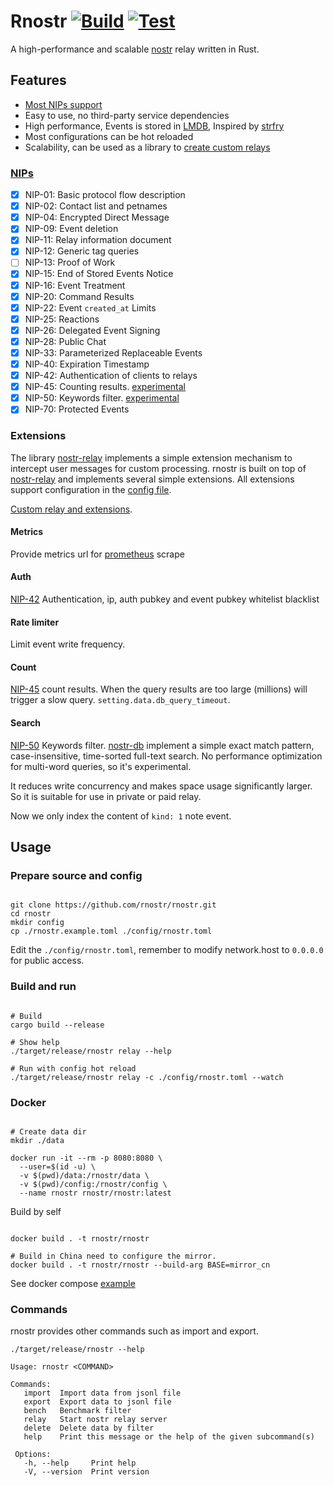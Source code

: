 # Rnostr [![Build](https://github.com/gnostr-org/gnostr/actions/workflows/build.yml/badge.svg)](https://github.com/RandyMcMillan/gnostr/actions/workflows/matrix.yml) [![Test](https://github.com/gnostr-org/rnostr/actions/workflows/test.yml/badge.svg)](https://github.com/gnostr-org/gnostr/actions/workflows/test.yml)


A high-performance and scalable [nostr](https://github.com/nostr-protocol/nostr) relay written in Rust.

## Features

- [Most NIPs support](#nips)
- Easy to use, no third-party service dependencies
- High performance, Events is stored in [LMDB](https://github.com/LMDB/lmdb), Inspired by [strfry](https://github.com/hoytech/strfry)
- Most configurations can be hot reloaded
- Scalability, can be used as a library to [create custom relays](./relay/README.md)

### [NIPs](https://github.com/nostr-protocol/nips)

- [x] NIP-01: Basic protocol flow description
- [x] NIP-02: Contact list and petnames
- [x] NIP-04: Encrypted Direct Message
- [x] NIP-09: Event deletion
- [x] NIP-11: Relay information document
- [x] NIP-12: Generic tag queries
- [ ] NIP-13: Proof of Work
- [x] NIP-15: End of Stored Events Notice
- [x] NIP-16: Event Treatment
- [x] NIP-20: Command Results
- [x] NIP-22: Event `created_at` Limits
- [x] NIP-25: Reactions
- [x] NIP-26: Delegated Event Signing
- [x] NIP-28: Public Chat
- [x] NIP-33: Parameterized Replaceable Events
- [x] NIP-40: Expiration Timestamp
- [x] NIP-42: Authentication of clients to relays
- [x] NIP-45: Counting results. [experimental](#count)
- [x] NIP-50: Keywords filter. [experimental](#search)
- [x] NIP-70: Protected Events

### Extensions

The library [nostr-relay](./relay/) implements a simple extension mechanism to intercept user messages for custom processing. rnostr is built on top of [nostr-relay](./relay/) and implements several simple extensions.
All extensions support configuration in the [config file](./rnostr.example.toml).

[Custom relay and extensions](./relay/).

#### Metrics

Provide metrics url for [prometheus](https://prometheus.io/) scrape

#### Auth

[NIP-42](https://nips.be/42) Authentication, ip, auth pubkey and event pubkey whitelist blacklist

#### Rate limiter

Limit event write frequency.

#### Count

[NIP-45](https://nips.be/45) count results.
When the query results are too large (millions) will trigger a slow query. `setting.data.db_query_timeout`.

#### Search

[NIP-50](https://nips.be/50) Keywords filter. [nostr-db](./db/) implement a simple exact match pattern, case-insensitive, time-sorted full-text search. No performance optimization for multi-word queries, so it's experimental.

It reduces write concurrency and makes space usage significantly larger. So it is suitable for use in private or paid relay.

Now we only index the content of `kind: 1` note event.

## Usage

### Prepare source and config

```shell

git clone https://github.com/rnostr/rnostr.git
cd rnostr
mkdir config
cp ./rnostr.example.toml ./config/rnostr.toml

```

Edit the `./config/rnostr.toml`, remember to modify network.host to `0.0.0.0` for public access.

### Build and run

```shell

# Build
cargo build --release

# Show help
./target/release/rnostr relay --help

# Run with config hot reload
./target/release/rnostr relay -c ./config/rnostr.toml --watch

```

### Docker

```shell

# Create data dir
mkdir ./data

docker run -it --rm -p 8080:8080 \
  --user=$(id -u) \
  -v $(pwd)/data:/rnostr/data \
  -v $(pwd)/config:/rnostr/config \
  --name rnostr rnostr/rnostr:latest

```

Build by self

```shell

docker build . -t rnostr/rnostr

# Build in China need to configure the mirror.
docker build . -t rnostr/rnostr --build-arg BASE=mirror_cn

```

See docker compose [example](./docker-compose.yml)

### Commands

rnostr provides other commands such as import and export.

```shell
./target/release/rnostr --help

```
```
Usage: rnostr <COMMAND>

Commands:
   import  Import data from jsonl file
   export  Export data to jsonl file
   bench   Benchmark filter
   relay   Start nostr relay server
   delete  Delete data by filter
   help    Print this message or the help of the given subcommand(s)

 Options:
   -h, --help     Print help
   -V, --version  Print version
```
